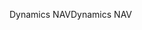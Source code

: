 <span data-ttu-id="538dc-101">Dynamics NAV</span><span class="sxs-lookup"><span data-stu-id="538dc-101">Dynamics NAV</span></span>